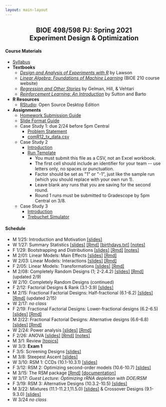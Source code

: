 ```yaml
---
layout: main-layout
---
```


<link href="style.css" rel="stylesheet">

<center>
<h2>BIOE 498/598 PJ: Spring 2021<br>
Experiment Design & Optimization</h2>
</center>

#### Course Materials
* [Syllabus](files/BIOE_498_Syllabus_Sp2021.pdf)
* **Textbooks**
  - [*Design and Analysis of Experiments with R*](https://www.routledge.com/Design-and-Analysis-of-Experiments-with-R/Lawson/p/book/9781439868133) by Lawson
  - [*Linear Algebra: Foundations of Machine Learning*](https://bioe210.github.io) (BIOE 210 course website)
  - [*Regression and Other Stories*](https://avehtari.github.io/ROS-Examples/) by Gelman, Hill, & Vehtari
  - [*Reinforcement Learning: An Introduction*](http://incompleteideas.net/book/the-book.html) by Sutton and Barto
* **R Resources**
  - [RStudio](https://rstudio.com/products/rstudio/): Open Source Desktop Edition
* **Assignments**
  - [Homework Submission Guide](files/BIOE_498_Homework_Submission_Guide.pdf)
  - [Slide Format Guide](files/SlideFormat.pdf)
  - Case Study 1: due 2/24 before 5pm Central
    - [Problem Statement](files/CaseStudy1.pdf)
    - [comR12_tx_data.csv](files/comR12_tx_data.csv)
  - Case Study 2
    - [Introduction](files/CaseStudy2_Intro.pdf)
    - [Run Template](files/CaseStudy2RunTemplate.csv)
      - You must submit this file as a CSV, not an Excel workbook.
      - The first cell should include an identifier for your team -- use letters only, no spaces or punctuation.
      - Factor should be set as "1" or "-1", just like the sample run (which you should replace with your own run 1).
      - Leave blank any runs that you are saving for the second round.
      - Round 1 runs must be submitted to Gradescope by 5pm Central on 3/8.
  - Case Study 3
    - [Introduction](files/CaseStudy3_Intro.pdf)
    - [Trebuchet Simulator](https://jensenlab.shinyapps.io/trebsim)

#### Schedule
* M 1/25: Introduction and Motivation [[slides]](files/01_Introduction.pptx)
* W 1/27: Summary Statistics [[slides]](files/02_SummaryStats.pdf) [[Rmd]](files/02_SummaryStats.Rmd)  [[birthdays.txt]](files/birthdays.txt) [[notes]](files/02_notes.pdf)
* F 1/29: Bootstrapping and Distributions [[slides]](files/03_BootstrapDistributions.pdf) [[Rmd]](files/03_BootstrapDistributions.Rmd) [[notes]](files/03_notes.pdf)
* M 2/01: Linear Models: Main Effects [[slides]](files/04_MainEffects.pdf) [[Rmd]](files/04_MainEffects.Rmd)
* W 2/03: Linear Models: Interactions [[slides]](files/05_Interactions.pdf) [[Rmd]](files/05_Interactions.Rmd)
* F 2/05: Linear Models: Transformations [[slides]](files/06_Transformations.pdf) [[Rmd]](files/06_Transformations.Rmd)
* M 2/08: Completely Random Designs (1; 2-2.4.2) [[slides]](files/07_CRD.pdf) [[Rmd]](files/07_CRD.Rmd) (updated 2/9)
* W 2/10: Completely Random Designs (continued)
* F 2/12: Factorial Designs & Rank (3.1-3.9) [[slides]](files/08_FactorialDesigns.pdf)
* M 2/15: Fractional Factorial Designs: Half-fractional (6.1-6.2) [[slides]](files/09_FractionalFactorial.pdf) [[Rmd]](files/09_FractionalFactorial.Rmd) (updated 2/15)
* W 2/17: *no class*
* F 2/19: Fractional Factorial Designs: Lower-fractional designs (6.2-6.5) [[slides]](files/10_LowerFractional.pdf) [[Rmd]](files/10_LowerFractional.Rmd)
* M 2/22: Fractional Factorial Designs: Alternative designs (6.6-6.8) [[slides]](files/11_AlternativeFractional.pdf) [[Rmd]](files/11_AlternativeFractional.Rmd)
* W 2/24: Power analysis [[slides]](files/12_PowerAnalysis.pdf) [[Rmd]](files/12_PowerAnalysis.Rmd)
* F 2/26: ANOVA [[slides]](files/13_ANOVA.pdf) [[Rmd]](files/13_ANOVA.Rmd) [[notes]](files/13_notes.pdf)
* M 3/1: Review [[topics]](files/Exam1Topics.pdf)
* W 3/3: **Exam 1**
* F 3/5: Screening Designs [[slides]](files/14_ScreeningDesigns.pdf)
* M 3/8: Steepest Ascent [[slides]](files/15_SteepestAscent.pdf)
* W 3/10: RSM 1: CCDs (10.1-10.3.1) [[slides]](files/16_RSM1.pdf)
* F 3/12: RSM 2: Optimizing second-order models (10.6-10.7) [[slides]](files/17_RSM2.pdf)
* M 3/15: The RSM package [[Rmd]](files/18_RSMpackage.Rmd) [[documentation]](https://cran.r-project.org/web/packages/rsm/vignettes/rsm.pdf)
* W 3/17: *Guest Lecture: Optimizing rRNA depletion with DOE/RSM*
* F 3/19: RSM 3: Alternative Designs (10.3.2-10.5) [[slides]](files/19_RSM3.pdf)
* M 3/22: Mixtures (11.1-11.2.1,11.5.0) [[slides]](files/20_MixtureDesigns.pdf) & Crossover Designs (9.1-9.3.0) [[slides]](files/21_CrossoverDesigns.pdf)
* W 3/24 *no class*
